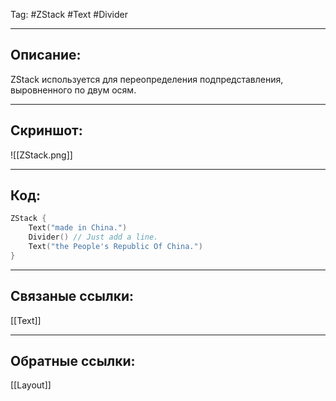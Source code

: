 Tag: #ZStack #Text #Divider

---
## Описание:
ZStack используется для переопределения подпредставления, выровненного по двум осям.

---
## Скриншот:
![[ZStack.png]]

---
## Код:

``` swift
ZStack {
    Text("made in China.")
    Divider() // Just add a line.
    Text("the People's Republic Of China.")
}

```

---
## Связаные ссылки:
[[Text]]

---
## Обратные ссылки:
[[Layout]]